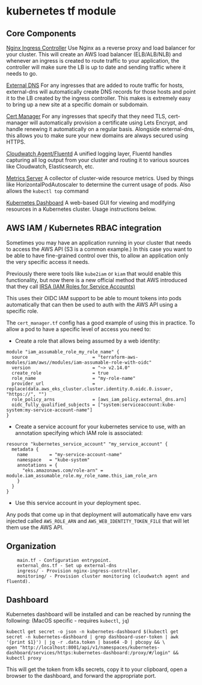 # kubernetes tf module

## Core Components

[Nginx Ingress Controller](https://github.com/kubernetes/ingress-nginx/)
Use Nginx as a reverse proxy and load balancer for your cluster. This will create an AWS load balancer (ELB/ALB/NLB) and whenever an ingress is created to route traffic to your application, the controller will make sure the LB is up to date and sending traffic where it needs to go.

[External DNS](https://github.com/kubernetes-sigs/external-dns)
For any ingresses that are added to route traffic for hosts, external-dns will automatically create DNS records for those hosts and point it to the LB created by the ingress controller.
This makes is extremely easy to bring up a new site at a specific domain or subdomain.

[Cert Manager](https://github.com/jetstack/cert-manager)
For any ingresses that specify that they need TLS, cert-manager will automatically provision a certificate using Lets Encrypt, and handle renewing it automatically on a regular basis.
Alongside external-dns, this allows you to make sure your new domains are always secured using HTTPS.

[Cloudwatch Agent/Fluentd](https://github.com/fluent/fluentd)
A unified logging layer, Fluentd handles capturing all log output from your cluster and routing it to various sources like Cloudwatch, Elasticsearch, etc.

[Metrics Server](https://github.com/kubernetes-sigs/metrics-server)
A collector of cluster-wide resource metrics.
Used by things like HorizontalPodAutoscaler to determine the current usage of pods. Also allows the `kubectl top` command

[Kubernetes Dashboard](https://github.com/kubernetes/dashboard)
A web-based GUI for viewing and modifying resources in a Kubernetes cluster. Usage instructions below.


## AWS IAM / Kubernetes RBAC integration

Sometimes you may have an application running in your cluster that needs to access the AWS API (S3 is a common example.) In this case you want to be able to have fine-grained control over this, to allow an application only the very specific access it needs.

Previously there were tools like `kube2iam` or `kiam` that would enable this functionality, but now there is a new official method that AWS introduced that they call [IRSA (IAM Roles for Service Accounts)](https://aws.amazon.com/blogs/opensource/introducing-fine-grained-iam-roles-service-accounts/)

This uses their OIDC IAM support to be able to mount tokens into pods automatically that can then be used to auth with the AWS API using a specific role.

The `cert_manager.tf` config has a good example of using this in practice. To allow a pod to have a specific level of access you need to:

- Create a role that allows being assumed by a web identity:
```
module "iam_assumable_role_my_role_name" {
  source                        = "terraform-aws-modules/iam/aws//modules/iam-assumable-role-with-oidc"
  version                       = "~> v2.14.0"
  create_role                   = true
  role_name                     = "my-role-name"
  provider_url                  = replace(data.aws_eks_cluster.cluster.identity.0.oidc.0.issuer, "https://", "")
  role_policy_arns              = [aws_iam_policy.external_dns.arn]
  oidc_fully_qualified_subjects = ["system:serviceaccount:kube-system:my-service-account-name"]
}
```
- Create a service account for your kubernetes service to use, with an annotation specifying which IAM role is associated:
```
resource "kubernetes_service_account" "my_service_account" {
  metadata {
    name        = "my-service-account-name"
    namespace   = "kube-system"
    annotations = {
      "eks.amazonaws.com/role-arn" = module.iam_assumable_role.my_role_name.this_iam_role_arn
    }
  }
}
```
- Use this service account in your deployment spec.

Any pods that come up in that deployment will automatically have env vars injected called `AWS_ROLE_ARN` and `AWS_WEB_IDENTITY_TOKEN_FILE` that will let them use the AWS API.



## Organization

```
    main.tf - Configuration entrypoint.
    external_dns.tf - Set up external-dns
    ingress/ - Provision nginx-ingress-controller.
    monitoring/ - Provision cluster monitoring (cloudwatch agent and fluentd).
```


## Dashboard

Kubernetes dashboard will be installed and can be reached by running the following:
(MacOS specific - requires `kubectl`, `jq`)

```
kubectl get secret -o json -n kubernetes-dashboard $(kubectl get secret -n kubernetes-dashboard | grep dashboard-user-token | awk '{print $1}') | jq -r .data.token | base64 -D | pbcopy && \
open "http://localhost:8001/api/v1/namespaces/kubernetes-dashboard/services/https:kubernetes-dashboard:/proxy/#/login" && kubectl proxy
```

This will get the token from k8s secrets, copy it to your clipboard, open a browser to the dashboard, and forward the appropriate port.

